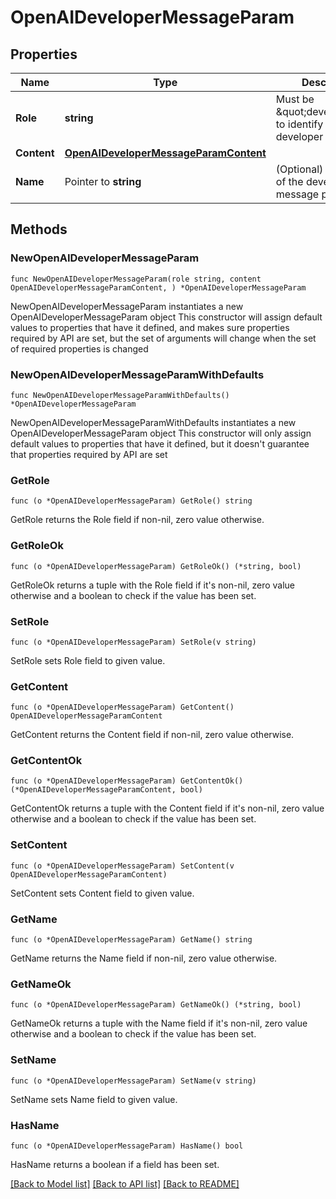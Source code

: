 # OpenAIDeveloperMessageParam

## Properties

Name | Type | Description | Notes
------------ | ------------- | ------------- | -------------
**Role** | **string** | Must be \&quot;developer\&quot; to identify this as a developer message | [default to "developer"]
**Content** | [**OpenAIDeveloperMessageParamContent**](OpenAIDeveloperMessageParamContent.md) |  | 
**Name** | Pointer to **string** | (Optional) The name of the developer message participant. | [optional] 

## Methods

### NewOpenAIDeveloperMessageParam

`func NewOpenAIDeveloperMessageParam(role string, content OpenAIDeveloperMessageParamContent, ) *OpenAIDeveloperMessageParam`

NewOpenAIDeveloperMessageParam instantiates a new OpenAIDeveloperMessageParam object
This constructor will assign default values to properties that have it defined,
and makes sure properties required by API are set, but the set of arguments
will change when the set of required properties is changed

### NewOpenAIDeveloperMessageParamWithDefaults

`func NewOpenAIDeveloperMessageParamWithDefaults() *OpenAIDeveloperMessageParam`

NewOpenAIDeveloperMessageParamWithDefaults instantiates a new OpenAIDeveloperMessageParam object
This constructor will only assign default values to properties that have it defined,
but it doesn't guarantee that properties required by API are set

### GetRole

`func (o *OpenAIDeveloperMessageParam) GetRole() string`

GetRole returns the Role field if non-nil, zero value otherwise.

### GetRoleOk

`func (o *OpenAIDeveloperMessageParam) GetRoleOk() (*string, bool)`

GetRoleOk returns a tuple with the Role field if it's non-nil, zero value otherwise
and a boolean to check if the value has been set.

### SetRole

`func (o *OpenAIDeveloperMessageParam) SetRole(v string)`

SetRole sets Role field to given value.


### GetContent

`func (o *OpenAIDeveloperMessageParam) GetContent() OpenAIDeveloperMessageParamContent`

GetContent returns the Content field if non-nil, zero value otherwise.

### GetContentOk

`func (o *OpenAIDeveloperMessageParam) GetContentOk() (*OpenAIDeveloperMessageParamContent, bool)`

GetContentOk returns a tuple with the Content field if it's non-nil, zero value otherwise
and a boolean to check if the value has been set.

### SetContent

`func (o *OpenAIDeveloperMessageParam) SetContent(v OpenAIDeveloperMessageParamContent)`

SetContent sets Content field to given value.


### GetName

`func (o *OpenAIDeveloperMessageParam) GetName() string`

GetName returns the Name field if non-nil, zero value otherwise.

### GetNameOk

`func (o *OpenAIDeveloperMessageParam) GetNameOk() (*string, bool)`

GetNameOk returns a tuple with the Name field if it's non-nil, zero value otherwise
and a boolean to check if the value has been set.

### SetName

`func (o *OpenAIDeveloperMessageParam) SetName(v string)`

SetName sets Name field to given value.

### HasName

`func (o *OpenAIDeveloperMessageParam) HasName() bool`

HasName returns a boolean if a field has been set.


[[Back to Model list]](../README.md#documentation-for-models) [[Back to API list]](../README.md#documentation-for-api-endpoints) [[Back to README]](../README.md)


